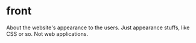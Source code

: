 # front
About the website's appearance to the users.
Just appearance stuffs, like CSS or so. Not web applications.
